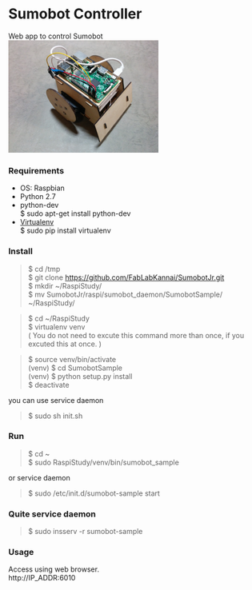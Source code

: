 Sumobot Controller
===============

Web app to control Sumobot <br>
<img src="https://github.com/FabLabKannai/SumobotJr/blob/master/docs/raspi_ver.jpg" width="300" /> <br/>

### Requirements
- OS: Raspbian <br>
- Python 2.7 <br>
- python-dev <br>
$ sudo apt-get install python-dev <br>
- [Virtualenv](https://virtualenv.readthedocs.org/en/latest/) <br>
$ sudo pip install virtualenv <br>

### Install
> $ cd /tmp<br>
$ git clone https://github.com/FabLabKannai/SumobotJr.git <br>
$ mkdir ~/RaspiStudy/ <br>
$ mv SumobotJr/raspi/sumobot_daemon/SumobotSample/ ~/RaspiStudy/ <br>

> $ cd ~/RaspiStudy <br>
$ virtualenv venv <br>
( You do not need to excute this command more than once, if you excuted this at once. ) <br>

> $ source venv/bin/activate <br>
(venv) $ cd SumobotSample <br>
(venv) $ python setup.py install <br>
$ deactivate <br>

you can use service daemon <br>
> $ sudo sh init.sh <br>

### Run
> $ cd ~<br>
$ sudo RaspiStudy/venv/bin/sumobot_sample <br>

or service daemon <br>
> $ sudo /etc/init.d/sumobot-sample start <br>

### Quite service daemon
> $ sudo insserv -r sumobot-sample

### Usage
Access using web browser. <br>
http://IP_ADDR:6010 <br>

